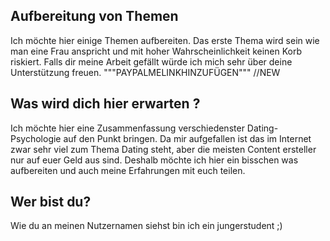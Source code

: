 ## Aufbereitung von Themen
Ich möchte hier einige Themen aufbereiten. Das erste Thema wird sein wie man eine Frau anspricht und mit hoher Wahrscheinlichkeit keinen Korb riskiert. Falls dir meine Arbeit gefällt würde ich mich sehr über deine Unterstützung freuen. """PAYPALMELINKHINZUFÜGEN""" 
//NEW 
## Was wird dich hier erwarten ? 
Ich möchte hier eine Zusammenfassung verschiedenster Dating-Psychologie auf den Punkt bringen. Da mir aufgefallen ist das im Internet zwar sehr viel zum Thema Dating steht, aber die meisten Content ersteller nur auf euer Geld aus sind. Deshalb möchte ich hier ein bisschen was aufbereiten und auch meine Erfahrungen mit euch teilen. 
## Wer bist du?
Wie du an meinen Nutzernamen siehst bin ich ein jungerstudent ;) 
